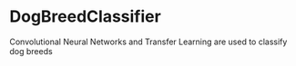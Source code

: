 # DogBreedClassifier
Convolutional Neural Networks and Transfer Learning are used to classify dog breeds
